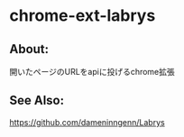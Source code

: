 chrome-ext-labrys
========

About:
--------
開いたページのURLをapiに投げるchrome拡張

See Also:
--------
https://github.com/dameninngenn/Labrys

